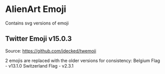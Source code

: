 # AlienArt Emoji

Contains svg versions of emoji

## Twitter Emoji v15.0.3

Source: https://github.com/jdecked/twemoji

2 emojis are replaced with the older versions for consistency:
Belgium Flag - v13.1.0
Switzerland Flag - v2.3.1
